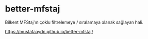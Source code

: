 # better-mfstaj
Bilkent MFStaj'ın çoklu filtrelemeye / sıralamaya olanak sağlayan hali.

https://mustafaaydn.github.io/better-mfstaj/
